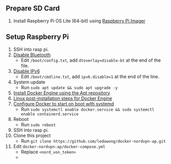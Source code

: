 ## Prepare SD Card
1. Install Raspberry Pi OS Lite (64-bit) using [Raspberry Pi Imager](https://www.raspberrypi.com/software/)

## Setup Raspberry Pi
1. SSH into rasp pi.
2. [Disable Bluetooth](https://di-marco.net/blog/it/2020-04-18-tips-disabling_bluetooth_on_raspberry_pi/)
    - Edit `/boot/config.txt`, add `dtoverlay=disable-bt` at the end of the file.
3. [Disable IPv6](https://www.howtoraspberry.com/2020/04/disable-ipv6-on-raspberry-pi/)
    - Edit `/boot/cmdline.txt`, add `ipv6.disable=1` at the end of the line.
4. System update
    - Run `sudo apt update && sudo apt upgrade -y` 
5. [Install Docker Engine using the Apt repository](https://docs.docker.com/engine/install/debian/#install-using-the-repository)
6. [Linux post-installation steps for Docker Engine](https://docs.docker.com/engine/install/linux-postinstall/)
7. [Configure Docker to start on boot with systemd](https://docs.docker.com/engine/install/linux-postinstall/#configure-docker-to-start-on-boot-with-systemd)
    - Run `sudo systemctl enable docker.service && sudo systemctl enable containerd.service`
8. Reboot
    - Run `sudo reboot`
9. SSH into rasp pi.
10. Clone this project
    - Run `git clone https://github.com/ledowong/docker-nordvpn-ap.git`
11. Edit `docker-nordvpn-ap/docker-compose.yml`
    - Replace `<nord_von_token>`
    - 


